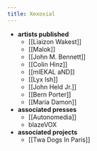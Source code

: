 ```yaml
---
title: Xexoxial
---
```


- **artists published**
	- [[Liaizon Wakest]]
	- [[Malok]]
	- [[John M. Bennett]]
	- [[Colin Hinz]]
	- [[mIEKAL aND]]
	- [[Lyx Ish]]
	- [[John Held Jr.]]
	- [[Bern Porter]]
	- [[Maria Damon]]
- **associated presses**
	- [[Autonomedia]]
	- blazeVOX
- **associated projects**
	- [[Twa Dogs In Paris]]